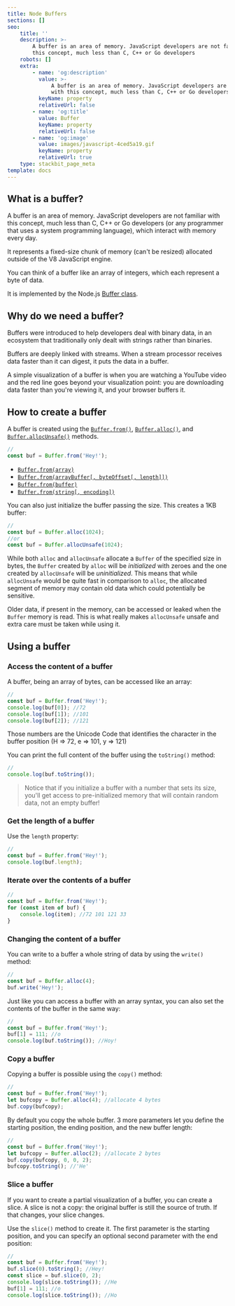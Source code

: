 ```yaml
---
title: Node Buffers
sections: []
seo:
    title: ''
    description: >-
        A buffer is an area of memory. JavaScript developers are not familiar with
        this concept, much less than C, C++ or Go developers
    robots: []
    extra:
        - name: 'og:description'
          value: >-
              A buffer is an area of memory. JavaScript developers are not familiar
              with this concept, much less than C, C++ or Go developers
          keyName: property
          relativeUrl: false
        - name: 'og:title'
          value: Buffer
          keyName: property
          relativeUrl: false
        - name: 'og:image'
          value: images/javascript-4ced5a19.gif
          keyName: property
          relativeUrl: true
    type: stackbit_page_meta
template: docs
---
```



## What is a buffer?

A buffer is an area of memory. JavaScript developers are not familiar with this concept, much less than C, C++ or Go developers (or any programmer that uses a system programming language), which interact with memory every day.

It represents a fixed-size chunk of memory (can't be resized) allocated outside of the V8 JavaScript engine.

You can think of a buffer like an array of integers, which each represent a byte of data.

It is implemented by the Node.js [Buffer class](https://nodejs.org/api/buffer.html).

## Why do we need a buffer?

Buffers were introduced to help developers deal with binary data, in an ecosystem that traditionally only dealt with strings rather than binaries.

Buffers are deeply linked with streams. When a stream processor receives data faster than it can digest, it puts the data in a buffer.

A simple visualization of a buffer is when you are watching a YouTube video and the red line goes beyond your visualization point: you are downloading data faster than you're viewing it, and your browser buffers it.

## How to create a buffer

A buffer is created using the [`Buffer.from()`](https://nodejs.org/api/buffer.html#buffer_buffer_from_buffer_alloc_and_buffer_allocunsafe), [`Buffer.alloc()`](https://nodejs.org/api/buffer.html#buffer_class_method_buffer_alloc_size_fill_encoding), and [`Buffer.allocUnsafe()`](https://nodejs.org/api/buffer.html#buffer_class_method_buffer_allocunsafe_size) methods.

```js
//
const buf = Buffer.from('Hey!');
```

- [`Buffer.from(array)`](https://nodejs.org/api/buffer.html#buffer_class_method_buffer_from_array)
- [`Buffer.from(arrayBuffer[, byteOffset[, length]])`](https://nodejs.org/api/buffer.html#buffer_class_method_buffer_from_arraybuffer_byteoffset_length)
- [`Buffer.from(buffer)`](https://nodejs.org/api/buffer.html#buffer_class_method_buffer_from_buffer)
- [`Buffer.from(string[, encoding])`](https://nodejs.org/api/buffer.html#buffer_class_method_buffer_from_string_encoding)

You can also just initialize the buffer passing the size. This creates a 1KB buffer:

```js
//
const buf = Buffer.alloc(1024);
//or
const buf = Buffer.allocUnsafe(1024);
```

While both `alloc` and `allocUnsafe` allocate a `Buffer` of the specified size in bytes, the `Buffer` created by `alloc` will be _initialized_ with zeroes and the one created by `allocUnsafe` will be _uninitialized_. This means that while `allocUnsafe` would be quite fast in comparison to `alloc`, the allocated segment of memory may contain old data which could potentially be sensitive.

Older data, if present in the memory, can be accessed or leaked when the `Buffer` memory is read. This is what really makes `allocUnsafe` unsafe and extra care must be taken while using it.

## Using a buffer

### Access the content of a buffer

A buffer, being an array of bytes, can be accessed like an array:

```js
//
const buf = Buffer.from('Hey!');
console.log(buf[0]); //72
console.log(buf[1]); //101
console.log(buf[2]); //121
```

Those numbers are the Unicode Code that identifies the character in the buffer position (H => 72, e => 101, y => 121)

You can print the full content of the buffer using the `toString()` method:

```js
//
console.log(buf.toString());
```

> Notice that if you initialize a buffer with a number that sets its size, you'll get access to pre-initialized memory that will contain random data, not an empty buffer!

### Get the length of a buffer

Use the `length` property:

```js
//
const buf = Buffer.from('Hey!');
console.log(buf.length);
```

### Iterate over the contents of a buffer

```js
//
const buf = Buffer.from('Hey!');
for (const item of buf) {
    console.log(item); //72 101 121 33
}
```

### Changing the content of a buffer

You can write to a buffer a whole string of data by using the `write()` method:

```js
//
const buf = Buffer.alloc(4);
buf.write('Hey!');
```

Just like you can access a buffer with an array syntax, you can also set the contents of the buffer in the same way:

```js
//
const buf = Buffer.from('Hey!');
buf[1] = 111; //o
console.log(buf.toString()); //Hoy!
```

### Copy a buffer

Copying a buffer is possible using the `copy()` method:

```js
//
const buf = Buffer.from('Hey!');
let bufcopy = Buffer.alloc(4); //allocate 4 bytes
buf.copy(bufcopy);
```

By default you copy the whole buffer. 3 more parameters let you define the starting position, the ending position, and the new buffer length:

```js
//
const buf = Buffer.from('Hey!');
let bufcopy = Buffer.alloc(2); //allocate 2 bytes
buf.copy(bufcopy, 0, 0, 2);
bufcopy.toString(); //'He'
```

### Slice a buffer

If you want to create a partial visualization of a buffer, you can create a slice. A slice is not a copy: the original buffer is still the source of truth. If that changes, your slice changes.

Use the `slice()` method to create it. The first parameter is the starting position, and you can specify an optional second parameter with the end position:

```js
//
const buf = Buffer.from('Hey!');
buf.slice(0).toString(); //Hey!
const slice = buf.slice(0, 2);
console.log(slice.toString()); //He
buf[1] = 111; //o
console.log(slice.toString()); //Ho
```
